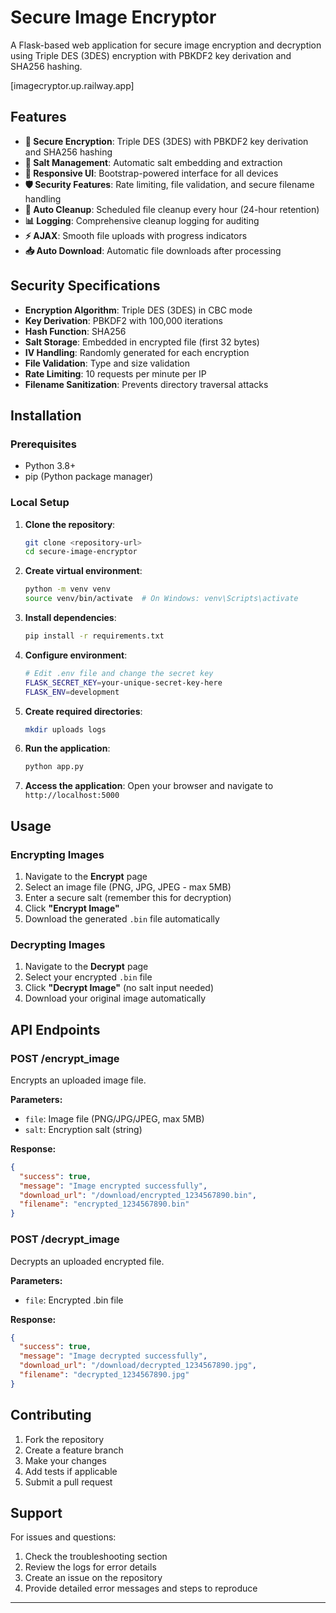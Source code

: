# Secure Image Encryptor

A Flask-based web application for secure image encryption and decryption using Triple DES (3DES) encryption with PBKDF2 key derivation and SHA256 hashing.

[imagecryptor.up.railway.app]
## Features

- **🔐 Secure Encryption**: Triple DES (3DES) with PBKDF2 key derivation and SHA256 hashing
- **🔑 Salt Management**: Automatic salt embedding and extraction
- **📱 Responsive UI**: Bootstrap-powered interface for all devices
- **🛡️ Security Features**: Rate limiting, file validation, and secure filename handling
- **🧹 Auto Cleanup**: Scheduled file cleanup every hour (24-hour retention)
- **📊 Logging**: Comprehensive cleanup logging for auditing
- **⚡ AJAX**: Smooth file uploads with progress indicators
- **📥 Auto Download**: Automatic file downloads after processing

## Security Specifications

- **Encryption Algorithm**: Triple DES (3DES) in CBC mode
- **Key Derivation**: PBKDF2 with 100,000 iterations
- **Hash Function**: SHA256
- **Salt Storage**: Embedded in encrypted file (first 32 bytes)
- **IV Handling**: Randomly generated for each encryption
- **File Validation**: Type and size validation
- **Rate Limiting**: 10 requests per minute per IP
- **Filename Sanitization**: Prevents directory traversal attacks

## Installation

### Prerequisites

- Python 3.8+
- pip (Python package manager)

### Local Setup

1. **Clone the repository**:
   ```bash
   git clone <repository-url>
   cd secure-image-encryptor
   ```

2. **Create virtual environment**:
   ```bash
   python -m venv venv
   source venv/bin/activate  # On Windows: venv\Scripts\activate
   ```

3. **Install dependencies**:
   ```bash
   pip install -r requirements.txt
   ```

4. **Configure environment**:
   ```bash
   # Edit .env file and change the secret key
   FLASK_SECRET_KEY=your-unique-secret-key-here
   FLASK_ENV=development
   ```

5. **Create required directories**:
   ```bash
   mkdir uploads logs
   ```

6. **Run the application**:
   ```bash
   python app.py
   ```

7. **Access the application**:
   Open your browser and navigate to `http://localhost:5000`

## Usage

### Encrypting Images

1. Navigate to the **Encrypt** page
2. Select an image file (PNG, JPG, JPEG - max 5MB)
3. Enter a secure salt (remember this for decryption)
4. Click **"Encrypt Image"**
5. Download the generated `.bin` file automatically

### Decrypting Images

1. Navigate to the **Decrypt** page
2. Select your encrypted `.bin` file
3. Click **"Decrypt Image"** (no salt input needed)
4. Download your original image automatically

## API Endpoints

### POST /encrypt_image
Encrypts an uploaded image file.

**Parameters:**
- `file`: Image file (PNG/JPG/JPEG, max 5MB)
- `salt`: Encryption salt (string)

**Response:**
```json
{
  "success": true,
  "message": "Image encrypted successfully",
  "download_url": "/download/encrypted_1234567890.bin",
  "filename": "encrypted_1234567890.bin"
}
```

### POST /decrypt_image
Decrypts an uploaded encrypted file.

**Parameters:**
- `file`: Encrypted .bin file

**Response:**
```json
{
  "success": true,
  "message": "Image decrypted successfully",
  "download_url": "/download/decrypted_1234567890.jpg",
  "filename": "decrypted_1234567890.jpg"
}
```

## Contributing

1. Fork the repository
2. Create a feature branch
3. Make your changes
4. Add tests if applicable
5. Submit a pull request

## Support

For issues and questions:

1. Check the troubleshooting section
2. Review the logs for error details
3. Create an issue on the repository
4. Provide detailed error messages and steps to reproduce

---
